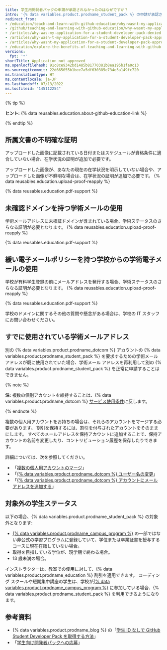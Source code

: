 ```yaml
---
title: 学生用開発者パックの申請が承認されなかったのはなぜですか？
intro: '{% data variables.product.prodname_student_pack %} の申請が承認されていない一般的な理由を確認し、正常に再申請するためのヒントを学んでください。'
redirect_from:
- /education/teach-and-learn-with-github-education/why-wasnt-my-application-for-a-student-developer-pack-approved
- /github/teaching-and-learning-with-github-education/why-wasnt-my-application-for-a-student-developer-pack-approved
- /articles/why-was-my-application-for-a-student-developer-pack-denied
- /articles/why-wasn-t-my-application-for-a-student-developer-pack-approved
- /articles/why-wasnt-my-application-for-a-student-developer-pack-approved
- /education/explore-the-benefits-of-teaching-and-learning-with-github-education/why-wasnt-my-application-for-a-student-developer-pack-approved
versions:
  fpt: '*'
shortTitle: Application not approved
ms.openlocfilehash: 91c8ce9342bd1485b81770381b8ea195b1fa0c13
ms.sourcegitcommit: 22d665055b1bee7a5df630385e734e3a149fc720
ms.translationtype: HT
ms.contentlocale: ja-JP
ms.lasthandoff: 07/13/2022
ms.locfileid: "145112254"
---
```

{% tip %}

**ヒント:** {% data reusables.education.about-github-education-link %}

{% endtip %}

## <a name="unclear-academic-affiliation-documents"></a>所属文書の不明確な証明

アップロードした画像に記載されている日付またはスケジュールが資格条件に適合していない場合、在学状況の証明が追加で必要です。

アップロードした画像が、あなたの現在の在学状況を明示していない場合や、アップロードした画像が不鮮明な場合は、在学状況の証明が追加で必要です。 {% data reusables.education.upload-proof-reapply %}

{% data reusables.education.pdf-support %}

## <a name="using-an-academic-email-with-an-unverified-domain"></a>未確認ドメインを持つ学術メールの使用

学術メールアドレスに未検証ドメインが含まれている場合、学術ステータスのさらなる証明が必要となります。 {% data reusables.education.upload-proof-reapply %}

{% data reusables.education.pdf-support %}

## <a name="using-an-academic-email-from-a-school-with-lax-email-policies"></a>緩い電子メールポリシーを持つ学校からの学術電子メールの使用

学校が有料学生登録の前にメールアドレスを発行する場合、学術ステータスのさらなる証明が必要となります。 {% data reusables.education.upload-proof-reapply %}

{% data reusables.education.pdf-support %}

学校のドメインに関するその他の質問や懸念がある場合は、学校の IT スタッフにお問い合わせください。

## <a name="academic-email-address-already-used"></a>すでに使用されている学術メールアドレス

別の {% data variables.product.prodname_dotcom %} アカウントの {% data variables.product.prodname_student_pack %} を要求するための学術メール アドレスが既に使用されていた場合、学術メール アドレスを再利用して別の {% data variables.product.prodname_student_pack %} を正常に申請することはできません。

{% note %}

**注:** 複数の個別アカウントを維持することは、{% data variables.product.prodname_dotcom %} [サービス使用条件](/articles/github-terms-of-service/#3-account-requirements)に反します。

{% endnote %}

複数の個人用アカウントをお持ちの場合は、それらのアカウントをマージする必要があります。 割引を保持するには、割引を付与されたアカウントをそのままにします。 すべてのメールアドレスを保持アカウントに追加することで、保持アカウントの名前を変更したり、コントリビューション履歴を保存したりできます。

詳細については、次を参照してください。
- 「[複数の個人用アカウントのマージ](/articles/merging-multiple-user-accounts)」
- 「[{% data variables.product.prodname_dotcom %} ユーザー名の変更](/articles/changing-your-github-username)」
- 「[{% data variables.product.prodname_dotcom %} アカウントにメール アドレスを追加する](/articles/adding-an-email-address-to-your-github-account)」

## <a name="ineligible-student-status"></a>対象外の学生ステータス

以下の場合、{% data variables.product.prodname_student_pack %} の対象外となります:
- [{% data variables.product.prodname_campus_program %}](https://education.github.com/schools) の一部ではない非公式の学習プログラムに登録していて、学位または卒業証書を授与するコースに現在在籍していない場合。
- 取得を目指している学位が、現学期で終わる場合。
- 13 歳未満の場合。

インストラクターは、教室での使用に対して、{% data variables.product.prodname_education %} 割引を適用できます。 コーディング スクールや短期集中講座の学生は、学校が[{% data variables.product.prodname_campus_program %}](https://education.github.com/schools) に参加している場合、{% data variables.product.prodname_student_pack %} を利用できるようになります。

## <a name="further-reading"></a>参考資料

- {% data variables.product.prodname_blog %} の「[学生 ID なしで GitHub Student Developer Pack を取得する方法](https://github.blog/2019-07-30-how-to-get-the-github-student-developer-pack-without-a-student-id/)」
- 「[学生向け開発者パックへの応募](/education/explore-the-benefits-of-teaching-and-learning-with-github-education/apply-for-a-student-developer-pack)」
